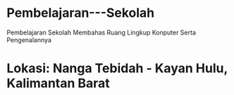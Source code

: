 # Pembelajaran---Sekolah
Pembelajaran Sekolah Membahas Ruang Lingkup Konputer Serta Pengenalannya


# Lokasi: Nanga Tebidah - Kayan Hulu, Kalimantan Barat

